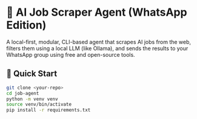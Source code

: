 # 🧠 AI Job Scraper Agent (WhatsApp Edition)

A local-first, modular, CLI-based agent that scrapes AI jobs from the web, filters them using a local LLM (like Ollama), and sends the results to your WhatsApp group using free and open-source tools.

## 🚀 Quick Start

```bash
git clone <your-repo>
cd job-agent
python -m venv venv
source venv/bin/activate
pip install -r requirements.txt

